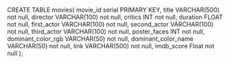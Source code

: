 CREATE TABLE movies(
movie_id serial PRIMARY KEY, 
title VARCHAR(500) not null,
director VARCHAR(100) not null,
critics INT not null,
duration FLOAT not null,
first_actor VARCHAR(100) not null,
second_actor VARCHAR(100) not null,
third_actor VARCHAR(100) not null,
poster_faces INT not null,
dominant_color_rgb VARCHAR(50) not null,
dominant_color_name VARCHAR(50) not null,
link VARCHAR(500) not null,
imdb_score Float not null
 );


